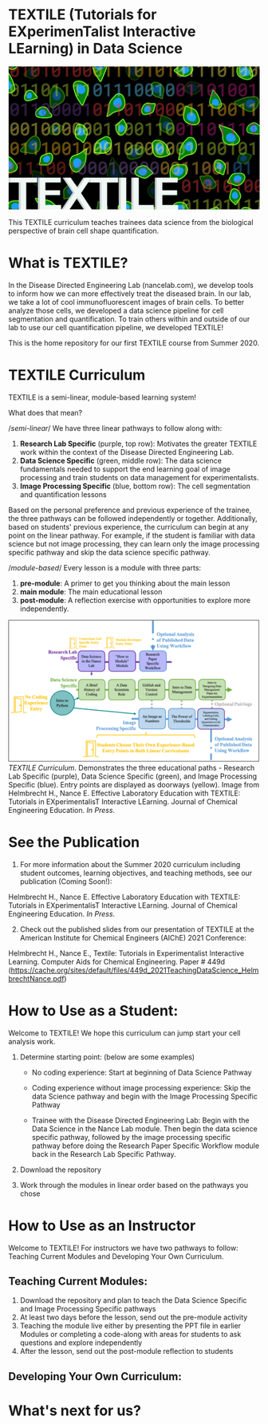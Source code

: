 TEXTILE (Tutorials for EXperimenTalist Interactive LEarning) in Data Science
=======

![Logo](/images/logo.png)

This TEXTILE curriculum teaches trainees data science from the biological
perspective of brain cell shape quantification.

What is TEXTILE?
===========

In the Disease Directed Engineering Lab (nancelab.com), we develop tools to
inform how we can more effectively treat the diseased brain. In our lab, we take
a lot of cool immunofluorescent images of brain cells. To better analyze those
cells, we developed a data science pipeline for cell segmentation and
quantification. To train others within and outside of our lab to use our cell
quantification pipeline, we developed TEXTILE!

This is the home repository for our first TEXTILE course from Summer 2020.

TEXTILE Curriculum
===========

TEXTILE is a semi-linear, module-based learning system!

What does that mean?

/_semi-linear_/ We have three linear pathways to follow along with:

1. **Research Lab Specific** (purple, top row): Motivates the greater TEXTILE
work within the context of the Disease Directed Engineering Lab.
2. **Data Science Specific** (green, middle row): The data science fundamentals
needed to support the end learning goal of image processing and train students
on data management for experimentalists.
3. **Image Processing Specific** (blue, bottom row): The cell segmentation and
quantification lessons

Based on the personal preference and previous experience of the trainee, the
three pathways can be followed independently or together. Additionally, based on
students' previous experience, the curriculum can begin at any point on the
linear pathway. For example, if the student is familiar with data science but
not image processing, they can learn only the image processing specific pathway
and skip the data science specific pathway.

/_module-based_/ Every lesson is a module with three parts:
1. **pre-module**: A primer to get you thinking about the main lesson
2. **main module**: The main educational lesson
3. **post-module**: A reflection exercise with opportunities to explore more
independently.

![Curriculum](/images/curriculum.png)
_TEXTILE Curriculum_. Demonstrates the three educational paths -
Research Lab Specific (purple), Data Science Specific (green), and Image
Processing Specific (blue). Entry points are displayed as doorways (yellow).
Image from Helmbrecht H., Nance E. Effective Laboratory Education with TEXTILE:
Tutorials in EXperimentalisT Interactive LEarning. Journal of Chemical
Engineering Education. _In Press_.

See the Publication
===========
1. For more information about the Summer 2020 curriculum including student
outcomes, learning objectives, and teaching methods, see our publication (Coming
Soon!):

Helmbrecht H., Nance E. Effective Laboratory Education with TEXTILE:
Tutorials in EXperimentalisT Interactive LEarning. Journal of Chemical
Engineering Education. _In Press_.

2. Check out the published slides from our presentation of TEXTILE at the
American Institute for Chemical Engineers (AIChE) 2021 Conference:

Helmbrecht H., Nance E., Textile: Tutorials in Experimentalist Interactive
Learning. Computer Aids for Chemical Engineering. Paper # 449d
(https://cache.org/sites/default/files/449d_2021TeachingDataScience_HelmbrechtNance.pdf)

How to Use as a Student:
===========

Welcome to TEXTILE! We hope this curriculum can jump start your cell analysis
work.

1. Determine starting point: (below are some examples)

    - No coding experience: Start at beginning of Data Science Pathway

    - Coding experience without image processing experience: Skip the data Science
pathway and begin with the Image Processing Specific Pathway

    - Trainee with the Disease Directed Engineering Lab: Begin with the
Data Science in the Nance Lab module. Then begin the data science specific
pathway, followed by the image processing specific pathway before doing the
Research Paper Specific Workflow module back in the Research Lab Specific
Pathway.

2. Download the repository

3. Work through the modules in linear order based on the pathways you chose

How to Use as an Instructor
===========
Welcome to TEXTILE! For instructors we have two pathways to follow: Teaching
Current Modules and Developing Your Own Curriculum.

Teaching Current Modules:
---
1. Download the repository and plan to teach the Data Science Specific and
Image Processing Specific pathways
2. At least two days before the lesson, send out the pre-module activity
3. Teaching the module live either by presenting the PPT file in earlier Modules
 or completing a code-along with areas for students to ask questions and explore
 independently
4. After the lesson, send out the post-module reflection to students

Developing Your Own Curriculum:
---

What's next for us?
===========
